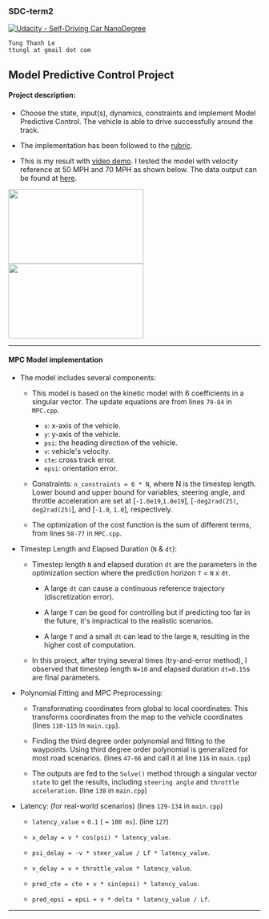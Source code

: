 ### SDC-term2
[![Udacity - Self-Driving Car NanoDegree](https://s3.amazonaws.com/udacity-sdc/github/shield-carnd.svg)](http://www.udacity.com/drive)
    
    Tung Thanh Le
    ttungl at gmail dot com
   
**Model Predictive Control Project**
---


#### Project description: 
* Choose the state, input(s), dynamics, constraints and implement Model Predictive Control. The vehicle is able to drive successfully around the track.

* The implementation has been followed to the [rubric](https://review.udacity.com/#!/rubrics/896/view). 

* This is my result with [video demo](https://youtu.be/3PFlztq836s). I tested the model with velocity reference at 50 MPH and 70 MPH as shown below. The data output can be found at [here](https://github.com/ttungl/SDC-term2-Model-Predictive-Control/tree/master/datat_output).

<img src="https://github.com/ttungl/SDC-term2-Model-Predictive-Control/blob/master/gifs/gif_50.gif" height="149" width="270"> <img src="https://github.com/ttungl/SDC-term2-Model-Predictive-Control/blob/master/gifs/gif_70.gif" height="149" width="270"> 

---

#### MPC Model implementation

* The model includes several components:
	
	+ This model is based on the kinetic model with 6 coefficients in a singular vector. The update equations are from lines `79-84` in `MPC.cpp`.
		* `x`: x-axis of the vehicle.
		* `y`: y-axis of the vehicle.
		* `psi`: the heading direction of the vehicle.
		* `v`: vehicle's velocity.
		* `cte`: cross track error.
		* `epsi`: orientation error.

	+ Constraints: `n_constraints = 6 * N`, where N is the timestep length. Lower bound and upper bound for variables, steering angle, and throttle acceleration are set at [`-1.0e19`,`1.0e19`], [`-deg2rad(25)`, `deg2rad(25)`], and [`-1.0`, `1.0`], respectively. 

	+ The optimization of the cost function is the sum of different terms, from lines `58-77` in `MPC.cpp`.
		
* Timestep Length and Elapsed Duration (`N` & `dt`):
	
	+ Timestep length `N` and elapsed duration `dt` are the parameters in the optimization section where the prediction horizon `T` = `N` x `dt`. 

		* A large `dt` can cause a continuous reference trajectory (discretization error).
	
		* A large `T` can be good for controlling but if predicting too far in the future, it's impractical to the realistic scenarios.
	
		* A large `T` and a small `dt` can lead to the large `N`, resulting in the higher cost of computation.
	
	+ In this project, after trying several times (try-and-error method), I observed that timestep length `N=10` and elapsed duration `dt=0.15`s are final parameters. 


* Polynomial Fitting and MPC Preprocessing:
	+ Transformating coordinates from global to local coordinates: This transforms coordinates from the map to the vehicle coordinates (lines `110-115` in `main.cpp`).
	
	+ Finding the third degree order polynomial and fitting to the waypoints. Using third degree order polynomial is generalized for most road scenarios. (lines `47-66` and call it at line `116` in `main.cpp`)
	
	+ The outputs are fed to the `Solve()` method through a singular vector `state` to get the results, including `steering angle` and `throttle acceleration`. (line `138` in `main.cpp`)

* Latency: (for real-world scenarios) (lines `129-134` in `main.cpp`)
	+ `latency_value` = `0.1` ( ~ `100 ms`). (line `127`)
	
	+ `x_delay = v * cos(psi) * latency_value`.
    
    + `psi_delay = -v * steer_value / Lf * latency_value`.
    
    + `v_delay = v + throttle_value * latency_value`.

    + `pred_cte = cte + v * sin(epsi) * latency_value`.
    
    + `pred_epsi = epsi + v * delta * latency_value / Lf`.

---